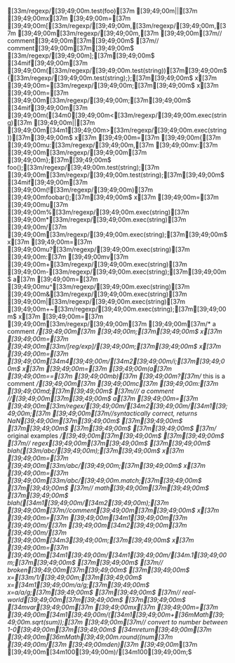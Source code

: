 [33m/regexp/[39;49;00m.test(foo)[37m [39;49;00m||[37m [39;49;00mx[37m [39;49;00m=[37m [39;49;00m[[33m/regexp/[39;49;00m,[33m/regexp/[39;49;00m,[37m [39;49;00m[33m/regexp/[39;49;00m,[37m [39;49;00m[37m// comment[39;49;00m[37m[39;49;00m$
[37m// comment[39;49;00m[37m[39;49;00m$
[33m/regexp/[39;49;00m];[37m[39;49;00m$
[34mif[39;49;00m[37m [39;49;00m([33m/regexp/[39;49;00m.test(string))[37m[39;49;00m$
{[33m/regexp/[39;49;00m.test(string);};[37m[39;49;00m$
x[37m [39;49;00m=[33m/regexp/[39;49;00m;[37m[39;49;00m$
x[37m [39;49;00m=[37m [39;49;00m[33m/regexp/[39;49;00m;[37m[39;49;00m$
[34mif[39;49;00m[37m [39;49;00m([34m0[39;49;00m<[33m/regexp/[39;49;00m.exec(string)[37m [39;49;00m||[37m [39;49;00m[34m1[39;49;00m>[33m/regexp/[39;49;00m.exec(string))[37m[39;49;00m$
x[37m [39;49;00m=[37m [39;49;00m{[37m [39;49;00mu:[33m/regexp/[39;49;00m,[37m [39;49;00mv:[37m [39;49;00m[33m/regexp/[39;49;00m[37m [39;49;00m};[37m[39;49;00m$
foo();[33m/regexp/[39;49;00m.test(string);[37m [39;49;00m[33m/regexp/[39;49;00m.test(string);[37m[39;49;00m$
[34mif[39;49;00m[37m [39;49;00m(![33m/regexp/[39;49;00m)[37m [39;49;00mfoobar();[37m[39;49;00m$
x[37m [39;49;00m=[37m [39;49;00mu[37m [39;49;00m%[33m/regexp/[39;49;00m.exec(string)[37m [39;49;00m*[33m/regexp/[39;49;00m.exec(string)[37m [39;49;00m/[37m [39;49;00m[33m/regexp/[39;49;00m.exec(string);[37m[39;49;00m$
x[37m [39;49;00m=[37m [39;49;00mu?[33m/regexp/[39;49;00m.exec(string)[37m [39;49;00m:[37m [39;49;00mv[37m [39;49;00m+[33m/regexp/[39;49;00m.exec(string)[37m [39;49;00m-[33m/regexp/[39;49;00m.exec(string);[37m[39;49;00m$
a[37m [39;49;00m=[37m [39;49;00mu^[33m/regexp/[39;49;00m.exec(string)[37m [39;49;00m&[33m/regexp/[39;49;00m.exec(string)[37m [39;49;00m|[33m/regexp/[39;49;00m.exec(string)[37m [39;49;00m+~[33m/regexp/[39;49;00m.exec(string);[37m[39;49;00m$
x[37m [39;49;00m=[37m [39;49;00m[33m/regexp/[39;49;00m[37m [39;49;00m[37m/* a comment */[39;49;00m[37m [39;49;00m;[37m[39;49;00m$
x[37m [39;49;00m=[37m [39;49;00m[33m/[reg/exp]/[39;49;00m;[37m[39;49;00m$
x[37m [39;49;00m=[37m [39;49;00m[34m4[39;49;00m/[34m2[39;49;00m/i;[37m[39;49;00m$
x[37m [39;49;00m=[37m [39;49;00m(a[37m [39;49;00m==[37m [39;49;00mb)[37m [39;49;00m?[37m/* this is a comment */[39;49;00m[37m [39;49;00mc[37m [39;49;00m:[37m [39;49;00md;[37m[39;49;00m$
[37m/// a comment //[39;49;00m[37m[39;49;00m$
a[37m [39;49;00m=[37m [39;49;00m[33m/regex/[39;49;00m/[34m2[39;49;00m/[34m1[39;49;00m;[37m [39;49;00m[37m//syntactically correct, returns NaN[39;49;00m[37m[39;49;00m$
[37m[39;49;00m$
[37m[39;49;00m$
[37m[39;49;00m$
[37m[39;49;00m$
[37m/* original examples */[39;49;00m[37m[39;49;00m$
[37m[39;49;00m$
[37m// regex[39;49;00m[37m[39;49;00m$
[37m[39;49;00m$
blah([33m/abc/[39;49;00m);[37m[39;49;00m$
x[37m [39;49;00m=[37m [39;49;00m[33m/abc/[39;49;00m;[37m[39;49;00m$
x[37m [39;49;00m=[37m [39;49;00m[33m/abc/[39;49;00m.match;[37m[39;49;00m$
[37m[39;49;00m$
[37m// math[39;49;00m[37m[39;49;00m$
[37m[39;49;00m$
blah([34m1[39;49;00m/[34m2[39;49;00m);[37m [39;49;00m[37m//comment[39;49;00m[37m[39;49;00m$
x[37m [39;49;00m=[37m [39;49;00m[34m1[39;49;00m[37m [39;49;00m/[37m [39;49;00m[34m2[39;49;00m[37m [39;49;00m/[37m [39;49;00m[34m3[39;49;00m;[37m[39;49;00m$
x[37m [39;49;00m=[37m [39;49;00m[34m1[39;49;00m/[34m1[39;49;00m/[34m.1[39;49;00m;[37m[39;49;00m$
[37m[39;49;00m$
[37m// broken[39;49;00m[37m[39;49;00m$
[37m[39;49;00m$
x=[33m/1/[39;49;00m;[37m[39;49;00m$
x=[34m1[39;49;00m/a/g;[37m[39;49;00m$
x=a/a/g;[37m[39;49;00m$
[37m[39;49;00m$
[37m// real-world[39;49;00m[37m[39;49;00m$
[37m[39;49;00m$
[34mvar[39;49;00m[37m [39;49;00mx[37m [39;49;00m=[37m [39;49;00m[34m1[39;49;00m/([34m1[39;49;00m+[36mMath[39;49;00m.sqrt(sum));[37m [39;49;00m[37m// convert to number between 1-0[39;49;00m[37m[39;49;00m$
[34mreturn[39;49;00m[37m [39;49;00m[36mMath[39;49;00m.round((num[37m [39;49;00m/[37m [39;49;00mden)[37m [39;49;00m*[37m [39;49;00m[34m100[39;49;00m)/[34m100[39;49;00m;$
